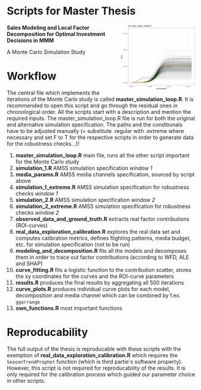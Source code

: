 # Scripts for Master Thesis
<img src="Figures/emblem.png" width=200 align="right">

**Sales Modeling and Local Factor Decomposition for Optimal Investment Decisions in MMM**

A Monte Carlo Simulation Study


# Workflow
The central file which implements the iterations of the Monte Carlo study is called **master_simulation_loop.R**. It is recommended to open this script and go through the residual ones in chronological order. All the scripts start with a description and mention the required inputs. The master_simulation_loop.R file is run for both the original and alternative simulation specification. The paths and the conditionals have to be adjusted manually (= substitute .regular with .extreme where necessary and set F to T for the respective scripts in order to generate data for the robustness checks...)!

1. **master_simulation_loop.R** main file, runs all the other script important for the Monte Carlo study
2. **simulation_1.R** AMSS simulation specification *window 1*
3. **media_params.R** AMSS media channels specification, sourced by script above
4. **simulation_1_extreme.R** AMSS simulation specification for robustness checks *window 1*
5. **simulation_2.R** AMSS simulation specification *window 2*
6. **simulation_2_extreme.R** AMSS simulation specification for robustness checks *window 2*
7. **observed_data_and_ground_truth.R** extracts real factor contributions (ROI-curves)
8. **real_data_exploration_calibration.R** explores the real data set and computes calibration metrics, defines flighting patterns, media budget, etc. for simulation specification (not to be run)
9. **modeling_and_decomposition.R** fits all the models and decomposes them in order to trace out factor contributions (according to WFD, ALE and SHAP)
10. **curve_fitting.R** fits a logistic function to the contribution scatter, stores the xy coordinates for the curves and the ROI-curve parameters
11. **results.R** produces the final results by aggregating all 500 iterations
12. **curve_plots.R** produces individual curve plots for each model, decomposition and media channel which can be combined by f.ex. `ggarrange`
13. **own_functions.R** most important functions


# Reproducability
The full output of the thesis is reproducable with these scripts with the exemption of **real_data_exploration_calibration.R** which requires the `SeasonTrendProphet` function (which is third partie's software property). However, this script is not required for reproducability of the results. It is only required for the calibration process which guided our parameter choice in other scripts.
